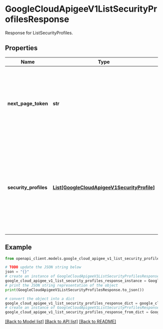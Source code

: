 # GoogleCloudApigeeV1ListSecurityProfilesResponse

Response for ListSecurityProfiles.

## Properties

Name | Type | Description | Notes
------------ | ------------- | ------------- | -------------
**next_page_token** | **str** | A token that can be sent as &#x60;page_token&#x60; to retrieve the next page. If this field is omitted, there are no subsequent pages. | [optional] 
**security_profiles** | [**List[GoogleCloudApigeeV1SecurityProfile]**](GoogleCloudApigeeV1SecurityProfile.md) | List of security profiles in the organization. The profiles may be attached or unattached to any environment. This will return latest revision of each profile. | [optional] 

## Example

```python
from openapi_client.models.google_cloud_apigee_v1_list_security_profiles_response import GoogleCloudApigeeV1ListSecurityProfilesResponse

# TODO update the JSON string below
json = "{}"
# create an instance of GoogleCloudApigeeV1ListSecurityProfilesResponse from a JSON string
google_cloud_apigee_v1_list_security_profiles_response_instance = GoogleCloudApigeeV1ListSecurityProfilesResponse.from_json(json)
# print the JSON string representation of the object
print(GoogleCloudApigeeV1ListSecurityProfilesResponse.to_json())

# convert the object into a dict
google_cloud_apigee_v1_list_security_profiles_response_dict = google_cloud_apigee_v1_list_security_profiles_response_instance.to_dict()
# create an instance of GoogleCloudApigeeV1ListSecurityProfilesResponse from a dict
google_cloud_apigee_v1_list_security_profiles_response_from_dict = GoogleCloudApigeeV1ListSecurityProfilesResponse.from_dict(google_cloud_apigee_v1_list_security_profiles_response_dict)
```
[[Back to Model list]](../README.md#documentation-for-models) [[Back to API list]](../README.md#documentation-for-api-endpoints) [[Back to README]](../README.md)


